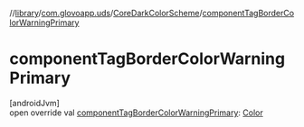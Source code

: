 //[library](../../../index.md)/[com.glovoapp.uds](../index.md)/[CoreDarkColorScheme](index.md)/[componentTagBorderColorWarningPrimary](component-tag-border-color-warning-primary.md)

# componentTagBorderColorWarningPrimary

[androidJvm]\
open override val [componentTagBorderColorWarningPrimary](component-tag-border-color-warning-primary.md): [Color](https://developer.android.com/reference/kotlin/androidx/compose/ui/graphics/Color.html)
